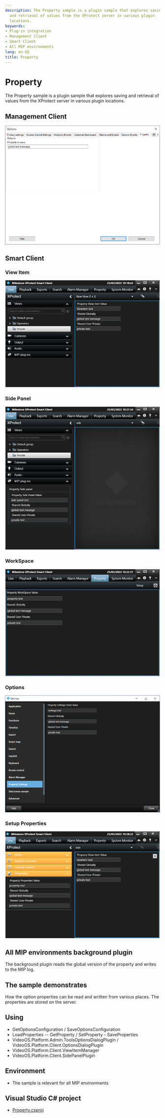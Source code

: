 ```yaml
---
description: The Property sample is a plugin sample that explores saving
  and retrieval of values from the XProtect server in various plugin
  locations.
keywords:
- Plug-in integration
- Management Client
- Smart Client
- All MIP environments
lang: en-US
title: Property
---
```


# Property

The Property sample is a plugin sample that explores saving and
retrieval of values from the XProtect server in various plugin
locations.

## Management Client

![Management Client](PropertyMC.png)

## Smart Client

### View Item

![Smart Client View Item](propViewItem.png)

### Side Panel

![Smart Client View Item](Propertysidep.png)

### WorkSpace

![Smart Client WorkSpace](PropWorkspace.png)

### Options

![Smart Client Options](Propertysettings.png)

### Setup Properties

![Smart Client Setup Properties](Propertyproperties.png)

## All MIP environments background plugin

The background plugin reads the global version of the property and
writes to the MIP log.

## The sample demonstrates

How the option properties can be read and written from various places.
The properties are stored on the server.

## Using

- GetOptionsConfiguration / SaveOptionsConfiguration
- LoadProperties -- GetProperty / SetProperty - SaveProperties
- VideoOS.Platform.Admin.ToolsOptionsDialogPlugin /
  VideoOS.Platform.Client.OptionsDialogPlugin
- VideoOS.Platform.Client.ViewItemManager
- VideoOS.Platform.Client.SidePanelPlugin

## Environment

- The sample is relevant for all MIP environments

## Visual Studio C\# project

- [Property.csproj](javascript:clone('https://github.com/milestonesys/mipsdk-samples-plugin','src/PluginSamples.sln');)
